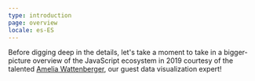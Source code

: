 ```yaml
---
type: introduction
page: overview
locale: es-ES
---
```


Before digging deep in the details, let's take a moment to take in a bigger-picture overview of the JavaScript ecosystem in 2019 courtesy of the talented [Amelia Wattenberger](https://wattenberger.com/), our guest data visualization expert!
